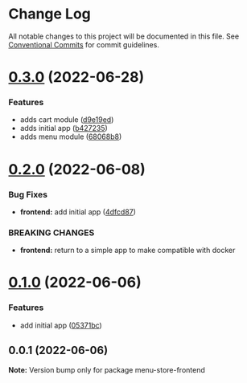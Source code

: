 # Change Log

All notable changes to this project will be documented in this file.
See [Conventional Commits](https://conventionalcommits.org) for commit guidelines.

# [0.3.0](https://github.com/lorransouzaaguiar/menu-store/compare/menu-store-frontend@0.2.0...menu-store-frontend@0.3.0) (2022-06-28)


### Features

* adds cart module ([d9e19ed](https://github.com/lorransouzaaguiar/menu-store/commit/d9e19edc221a3013e9da6d30f639147efdd7d18e))
* adds initial app ([b427235](https://github.com/lorransouzaaguiar/menu-store/commit/b427235a5b221f625ac201834fb99ee9c55e325b))
* adds menu module ([68068b8](https://github.com/lorransouzaaguiar/menu-store/commit/68068b8d7d366fa2ed05768ab499cbcd7d0e22b4))





# [0.2.0](https://github.com/lorransouzaaguiar/menu-store/compare/menu-store-frontend@0.1.0...menu-store-frontend@0.2.0) (2022-06-08)


### Bug Fixes

* **frontend:** add initial app ([4dfcd87](https://github.com/lorransouzaaguiar/menu-store/commit/4dfcd87145bfd6152862b318f62c34ac00dac755))


### BREAKING CHANGES

* **frontend:** return to a simple app to make compatible with docker





# [0.1.0](https://github.com/lorransouzaaguiar/menu-store/compare/menu-store-frontend@0.0.1...menu-store-frontend@0.1.0) (2022-06-06)


### Features

* add initial app ([05371bc](https://github.com/lorransouzaaguiar/menu-store/commit/05371bca5a6f4a424f73ecd2323dd59e77d1efef))





## 0.0.1 (2022-06-06)

**Note:** Version bump only for package menu-store-frontend
